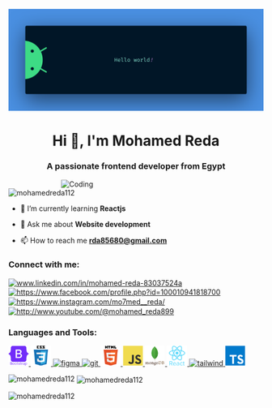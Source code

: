 ![MasterHead](https://raw.githubusercontent.com/ahmadhassan7/ahmadhassan7/master/resources/banner.png)
<h1 align="center">Hi 👋, I'm Mohamed Reda</h1>
<h3 align="center">A passionate frontend developer from Egypt</h3>
<img align="right" alt="Coding" width="400" src="https://physicsgurukul.com/wp-content/uploads/2019/02/character-1.gif"/>

<p align="left"> <img src="https://komarev.com/ghpvc/?username=mohamedreda112&label=Profile%20views&color=0e75b6&style=flat" alt="mohamedreda112" /> </p>

- 🌱 I’m currently learning **Reactjs**

- 💬 Ask me about **Website development**

- 📫 How to reach me **rda85680@gmail.com**

<h3 align="left">Connect with me:</h3>
<p align="left">
<a href="https://linkedin.com/in/www.linkedin.com/in/mohamed-reda-83037524a" target="blank"><img align="center" src="https://raw.githubusercontent.com/rahuldkjain/github-profile-readme-generator/master/src/images/icons/Social/linked-in-alt.svg" alt="www.linkedin.com/in/mohamed-reda-83037524a" height="30" width="40" /></a>
<a href="https://fb.com/https://www.facebook.com/profile.php?id=100010941818700" target="blank"><img align="center" src="https://raw.githubusercontent.com/rahuldkjain/github-profile-readme-generator/master/src/images/icons/Social/facebook.svg" alt="https://www.facebook.com/profile.php?id=100010941818700" height="30" width="40" /></a>
<a href="https://instagram.com/https://www.instagram.com/mo7med__reda/" target="blank"><img align="center" src="https://raw.githubusercontent.com/rahuldkjain/github-profile-readme-generator/master/src/images/icons/Social/instagram.svg" alt="https://www.instagram.com/mo7med__reda/" height="30" width="40" /></a>
<a href="https://www.youtube.com/c/http://www.youtube.com/@mohamed_reda899" target="blank"><img align="center" src="https://raw.githubusercontent.com/rahuldkjain/github-profile-readme-generator/master/src/images/icons/Social/youtube.svg" alt="http://www.youtube.com/@mohamed_reda899" height="30" width="40" /></a>
</p>

<h3 align="left">Languages and Tools:</h3>
<p align="left"> <a href="https://getbootstrap.com" target="_blank" rel="noreferrer"> <img src="https://raw.githubusercontent.com/devicons/devicon/master/icons/bootstrap/bootstrap-plain-wordmark.svg" alt="bootstrap" width="40" height="40"/> </a> <a href="https://www.w3schools.com/css/" target="_blank" rel="noreferrer"> <img src="https://raw.githubusercontent.com/devicons/devicon/master/icons/css3/css3-original-wordmark.svg" alt="css3" width="40" height="40"/> </a> <a href="https://www.figma.com/" target="_blank" rel="noreferrer"> <img src="https://www.vectorlogo.zone/logos/figma/figma-icon.svg" alt="figma" width="40" height="40"/> </a> <a href="https://git-scm.com/" target="_blank" rel="noreferrer"> <img src="https://www.vectorlogo.zone/logos/git-scm/git-scm-icon.svg" alt="git" width="40" height="40"/> </a> <a href="https://www.w3.org/html/" target="_blank" rel="noreferrer"> <img src="https://raw.githubusercontent.com/devicons/devicon/master/icons/html5/html5-original-wordmark.svg" alt="html5" width="40" height="40"/> </a> <a href="https://developer.mozilla.org/en-US/docs/Web/JavaScript" target="_blank" rel="noreferrer"> <img src="https://raw.githubusercontent.com/devicons/devicon/master/icons/javascript/javascript-original.svg" alt="javascript" width="40" height="40"/> </a> <a href="https://www.mongodb.com/" target="_blank" rel="noreferrer"> <img src="https://raw.githubusercontent.com/devicons/devicon/master/icons/mongodb/mongodb-original-wordmark.svg" alt="mongodb" width="40" height="40"/> </a> <a href="https://reactjs.org/" target="_blank" rel="noreferrer"> <img src="https://raw.githubusercontent.com/devicons/devicon/master/icons/react/react-original-wordmark.svg" alt="react" width="40" height="40"/> </a> <a href="https://tailwindcss.com/" target="_blank" rel="noreferrer"> <img src="https://www.vectorlogo.zone/logos/tailwindcss/tailwindcss-icon.svg" alt="tailwind" width="40" height="40"/> </a> <a href="https://www.typescriptlang.org/" target="_blank" rel="noreferrer"> <img src="https://raw.githubusercontent.com/devicons/devicon/master/icons/typescript/typescript-original.svg" alt="typescript" width="40" height="40"/> </a> </p>

<p><img align="left" src="https://github-readme-stats.vercel.app/api/top-langs?username=mohamedreda112&show_icons=true&locale=en&layout=compact" alt="mohamedreda112" /></p>

<p>&nbsp;<img align="center" src="https://github-readme-stats.vercel.app/api?username=mohamedreda112&show_icons=true&locale=en" alt="mohamedreda112" /></p>

<p><img align="center" src="https://github-readme-streak-stats.herokuapp.com/?user=mohamedreda112&" alt="mohamedreda112" /></p>
